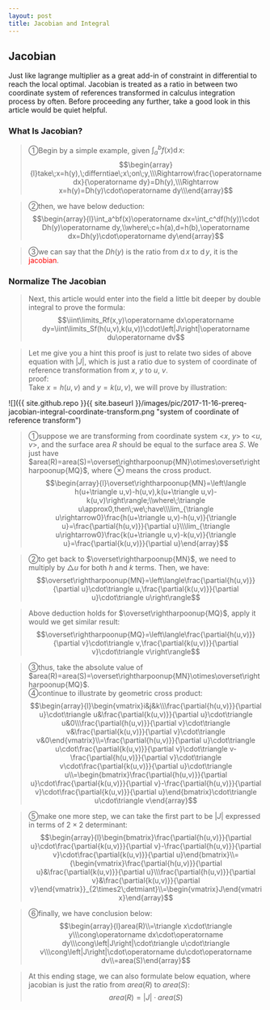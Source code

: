 ```yaml
---
layout: post
title: Jacobian and Integral
---
```


## Jacobian
<p class="message">
Just like lagrange multiplier as a great add-in of constraint in differential to reach the local optimal.  Jacobian is treated as a ratio in between two coordinate system of references transformed in calculus integration process by often.  
Before proceeding any further, take a good look in this article would be quiet helpful.
</p>

### What Is Jacobian?
>&#10112;Begin by a simple example, given $\int_a^bf(x)\operatorname dx$:  
$$\begin{array}{l}take\;x=h(y),\;differntiae\;x\;on\;y,\\\Rightarrow\frac{\operatorname dx}{\operatorname dy}=Dh(y),\\\Rightarrow x=h(y)=Dh(y)\cdot\operatorname dy\\\end{array}$$

<!-- don't know why, it doesn't work::Begin -->
<!-- because ' -->
<!-- $$\begin{array}{l}take\;x=h(y),\;differntiate\;on\;y,\\we\;have\frac{\operatorname dx}{\operatorname dy}=h^'(y),\\then,\;x=h(y)=h^'(y)\cdot\operatorname dy\end{array}$$ -->
<!-- don't know why, it doesn't work::End -->

>&#10113;then, we have below deduction:  
$$\begin{array}{l}\int_a^bf(x)\operatorname dx=\int_c^df(h(y))\cdot Dh(y)\operatorname dy,\\where\;c=h(a),d=h(b),\operatorname dx=Dh(y)\cdot\operatorname dy\end{array}$$

>&#10114;we can say that the $Dh(y)$ is the ratio from $\operatorname dx$ to $\operatorname dy$, it is the <font color="red">jacobian</font>.

### Normalize The Jacobian
>Next, this article would enter into the field a little bit deeper by double integral to prove the formula:  
$$\iint\limits_Rf(x,y)\operatorname dx\operatorname dy=\iint\limits_Sf(h(u,v),k(u,v))\cdot\left|J\right|\operatorname du\operatorname dv$$

>Let me give you a hint this proof is just to relate two sides of above equation with $\left|J\right|$, which is just a ratio due to system of coordinate of reference transformation from $x$, $y$ to $u$, $v$.  
>proof:  
>Take $x=h(u,v)$ and $y=k(u,v)$, we will prove by illustration:  

![]({{ site.github.repo }}{{ site.baseurl }}/images/pic/2017-11-16-prereq-jacobian-integral-coordinate-transform.png "system of coordinate of reference transform")

>&#10112;suppose we are transforming from coordinate system <$x$, $y$> to <$u$, $v$>, and the surface area $R$ should be equal to the surface area $S$.
>We just have $area(R)=area(S)=\overset\rightharpoonup{MN}\otimes\overset\rightharpoonup{MQ}$, where $\otimes$ means the cross product.  
$$\begin{array}{l}\overset\rightharpoonup{MN}=\left\langle h(u+\triangle u,v)-h(u,v),k(u+\triangle u,v)-k(u,v)\right\rangle;\\where\;\triangle u\approx0,then\;we\;have\\\lim_{\triangle u\rightarrow0}\frac{h(u+\triangle u,v)-h(u,v)}{\triangle u}=\frac{\partial{h(u,v)}}{\partial u}\\\lim_{\triangle u\rightarrow0}\frac{k(u+\triangle u,v)-k(u,v)}{\triangle u}=\frac{\partial{k(u,v)}}{\partial u}\end{array}$$

>&#10113;to get back to $\overset\rightharpoonup{MN}$, we need to multiply by $\triangle u$ for both $h$ and $k$ terms.  Then, we have:  
$$\overset\rightharpoonup{MN}=\left\langle\frac{\partial{h(u,v)}}{\partial u}\cdot\triangle u,\frac{\partial{k(u,v)}}{\partial u}\cdot\triangle u\right\rangle$$

>Above deduction holds for $\overset\rightharpoonup{MQ}$, apply it would we get similar result:  
$$\overset\rightharpoonup{MQ}=\left\langle\frac{\partial{h(u,v)}}{\partial v}\cdot\triangle v,\frac{\partial{k(u,v)}}{\partial v}\cdot\triangle v\right\rangle$$

>&#10114;thus, take the absolute value of $area(R)=area(S)=\overset\rightharpoonup{MN}\otimes\overset\rightharpoonup{MQ}$.  
>&#10115;continue to illustrate by geometric cross product:  
$$\begin{array}{l}\begin{vmatrix}i&j&k\\\frac{\partial{h(u,v)}}{\partial u}\cdot\triangle u&\frac{\partial{k(u,v)}}{\partial u}\cdot\triangle u&0\\\frac{\partial{h(u,v)}}{\partial v}\cdot\triangle v&\frac{\partial{k(u,v)}}{\partial v}\cdot\triangle v&0\end{vmatrix}\\=\frac{\partial{h(u,v)}}{\partial u}\cdot\triangle u\cdot\frac{\partial{k(u,v)}}{\partial v}\cdot\triangle v-\frac{\partial{h(u,v)}}{\partial v}\cdot\triangle v\cdot\frac{\partial{k(u,v)}}{\partial u}\cdot\triangle u\\=\begin{bmatrix}\frac{\partial{h(u,v)}}{\partial u}\cdot\frac{\partial{k(u,v)}}{\partial v}-\frac{\partial{h(u,v)}}{\partial v}\cdot\frac{\partial{k(u,v)}}{\partial u}\end{bmatrix}\cdot\triangle u\cdot\triangle v\end{array}$$

>&#10116;make one more step, we can take the first part to be $\left|J\right|$ expressed in terms of $2\times2$ determinant:  
$$\begin{array}{l}\begin{bmatrix}\frac{\partial{h(u,v)}}{\partial u}\cdot\frac{\partial{k(u,v)}}{\partial v}-\frac{\partial{h(u,v)}}{\partial v}\cdot\frac{\partial{k(u,v)}}{\partial u}\end{bmatrix}\\={\begin{vmatrix}\frac{\partial{h(u,v)}}{\partial u}&\frac{\partial{k(u,v)}}{\partial u}\\\frac{\partial{h(u,v)}}{\partial v}&\frac{\partial{k(u,v)}}{\partial v}\end{vmatrix}}_{2\times2\;detmiant}\\=\begin{vmatrix}J\end{vmatrix}\end{array}$$

>&#10117;finally, we have conclusion below:  
$$\begin{array}{l}area(R)\\=\triangle x\cdot\triangle y\\\cong\operatorname dx\cdot\operatorname dy\\\cong\left|J\right|\cdot\triangle u\cdot\triangle v\\\cong\left|J\right|\cdot\operatorname du\cdot\operatorname dv\\=area(S)\end{array}$$

>At this ending stage, we can also formulate below equation, where jacobian is just the ratio from $area(R)$ to $area(S)$:  
$$area(R)=\left|J\right|\cdot area(S)$$
